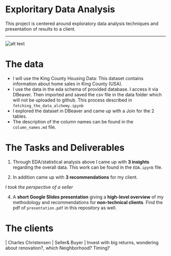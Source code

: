 # Exploritary Data Analysis

This project is centered around exploratory data
analysis techniques and presentation of results to a client.

---

![alt text](./data/photo-4.png)

# The data

- I will use the King County Housing Data: This dataset contains information about home sales in King County (USA).
- I use the data in the eda schema of provided database. I access it via DBeaver. Then imported and saved the csv file in the data folder which will not be uploaded to github. 
This process described in `fetching_the_data_alchemy.ipynb`
- I explored the dataset in DBeaver and came up with a Join for the 2 tables.
- The description of the column names can be found in the `column_names.md` file.

# The Tasks and Deliverables

1. Through EDA/statistical analysis above I came up with **3 insights** regarding the overall data.
This work can be found in the `EDA.ipynb` file.

3. In addition came up with **3 recommendations** for my client.

_I took the perspective of a seller_

4. A **short Google Slides presentation** giving a **high-level overview** of my methodology and recommendations for **non-technical clients**. 
Find the pdf of `presentation.pdf` in this repository as well.

# The clients

| Charles Christensen | Seller& Buyer      | Invest with big returns, wondering about renovation?, which Neighborhood? Timing?  